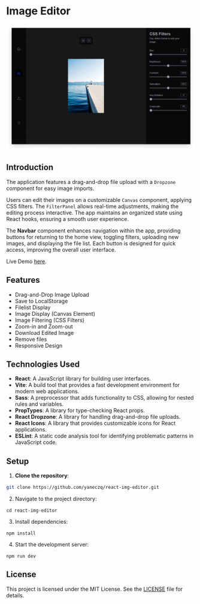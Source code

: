 # Image Editor

![App Screenshot](./public/screenshot.png)

## Introduction

The application features a drag-and-drop file upload with a `Dropzone` component for easy image imports. 

Users can edit their images on a customizable `Canvas` component, applying CSS filters. The `FilterPanel` allows real-time adjustments, making the editing process interactive. The app maintains an organized state using React hooks, ensuring a smooth user experience.

The **Navbar** component enhances navigation within the app, providing buttons for returning to the home view, toggling filters, uploading new images, and displaying the file list. Each button is designed for quick access, improving the overall user interface.

Live Demo [here](https://rie-jk.vercel.app/).

## Features
- Drag-and-Drop Image Upload
- Save to LocalStorage
- Filelist Display
- Image Display (Canvas Element)
- Image Filtering (CSS Filters)
- Zoom-in and Zoom-out
- Download Edited Image
- Remove files
- Responsive Design

## Technologies Used
- **React**: A JavaScript library for building user interfaces.
- **Vite**: A build tool that provides a fast development environment for modern web applications.
- **Sass**: A preprocessor that adds functionality to CSS, allowing for nested rules and variables.
- **PropTypes**: A library for type-checking React props.
- **React Dropzone**: A library for handling drag-and-drop file uploads.
- **React Icons**: A library that provides customizable icons for React applications.
- **ESLint**: A static code analysis tool for identifying problematic patterns in JavaScript code.

## Setup

1. **Clone the repository**:

  ```bash
  git clone https://github.com/yaneczq/react-img-editor.git
  ```

2. Navigate to the project directory:
   
  ```
  cd react-img-editor
  ```

3. Install dependencies:
   
  ```
  npm install
  ```

4. Start the development server:
  ```
  npm run dev
  ```

## License

This project is licensed under the MIT License. See the [LICENSE](./LICENSE) file for details.
